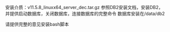 安装介质：v11.5.8_linuxx64_server_dec.tar.gz
参照DB2安装文档，安装DB2，并提供启动数据库，关闭数据库，连接数据库的完整命令
数据库安装在/data/db2

请提供完整的意见安装bash脚本